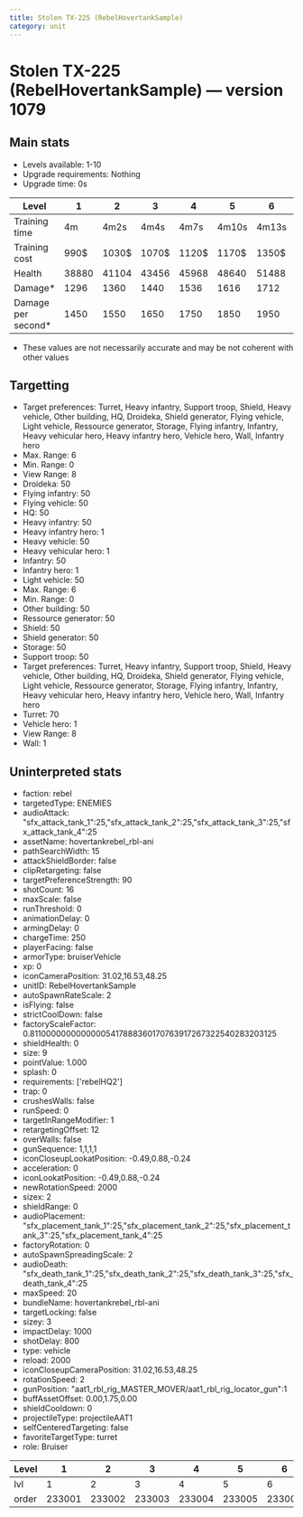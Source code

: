 ```yaml
---
title: Stolen TX-225 (RebelHovertankSample)
category: unit
---
```


# Stolen TX-225 (RebelHovertankSample) — version 1079

## Main stats

  * Levels available: 1-10
  * Upgrade requirements: Nothing
  * Upgrade time: 0s

|Level             |1    |2    |3    |4    |5    |6    |7    |8    |9    |10   |
|------------------|-----|-----|-----|-----|-----|-----|-----|-----|-----|-----|
|Training time     |4m   |4m2s |4m4s |4m7s |4m10s|4m13s|4m16s|4m20s|4m24s|4m30s|
|Training cost     |990$ |1030$|1070$|1120$|1170$|1350$|1530$|1800$|1890$|2070$|
|Health            |38880|41104|43456|45968|48640|51488|54512|57728|61152|64800|
|Damage*           |1296 |1360 |1440 |1536 |1616 |1712 |1824 |1920 |2048 |2176 |
|Damage per second*|1450 |1550 |1650 |1750 |1850 |1950 |2100 |2200 |2350 |2500 |

* These values are not necessarily accurate and may be not coherent with other values

## Targetting

  * Target preferences: Turret, Heavy infantry, Support troop, Shield, Heavy vehicle, Other building, HQ, Droideka, Shield generator, Flying vehicle, Light vehicle, Ressource generator, Storage, Flying infantry, Infantry, Heavy vehicular hero, Heavy infantry hero, Vehicle hero, Wall, Infantry hero
  * Max. Range: 6
  * Min. Range: 0
  * View Range: 8
  * Droideka: 50
  * Flying infantry: 50
  * Flying vehicle: 50
  * HQ: 50
  * Heavy infantry: 50
  * Heavy infantry hero: 1
  * Heavy vehicle: 50
  * Heavy vehicular hero: 1
  * Infantry: 50
  * Infantry hero: 1
  * Light vehicle: 50
  * Max. Range: 6
  * Min. Range: 0
  * Other building: 50
  * Ressource generator: 50
  * Shield: 50
  * Shield generator: 50
  * Storage: 50
  * Support troop: 50
  * Target preferences: Turret, Heavy infantry, Support troop, Shield, Heavy vehicle, Other building, HQ, Droideka, Shield generator, Flying vehicle, Light vehicle, Ressource generator, Storage, Flying infantry, Infantry, Heavy vehicular hero, Heavy infantry hero, Vehicle hero, Wall, Infantry hero
  * Turret: 70
  * Vehicle hero: 1
  * View Range: 8
  * Wall: 1

## Uninterpreted stats

  * faction: rebel
  * targetedType: ENEMIES
  * audioAttack: "sfx_attack_tank_1":25,"sfx_attack_tank_2":25,"sfx_attack_tank_3":25,"sfx_attack_tank_4":25
  * assetName: hovertankrebel_rbl-ani
  * pathSearchWidth: 15
  * attackShieldBorder: false
  * clipRetargeting: false
  * targetPreferenceStrength: 90
  * shotCount: 16
  * maxScale: false
  * runThreshold: 0
  * animationDelay: 0
  * armingDelay: 0
  * chargeTime: 250
  * playerFacing: false
  * armorType: bruiserVehicle
  * xp: 0
  * iconCameraPosition: 31.02,16.53,48.25
  * unitID: RebelHovertankSample
  * autoSpawnRateScale: 2
  * isFlying: false
  * strictCoolDown: false
  * factoryScaleFactor: 0.81100000000000005417888360170763917267322540283203125
  * shieldHealth: 0
  * size: 9
  * pointValue: 1.000
  * splash: 0
  * requirements: ['rebelHQ2']
  * trap: 0
  * crushesWalls: false
  * runSpeed: 0
  * targetInRangeModifier: 1
  * retargetingOffset: 12
  * overWalls: false
  * gunSequence: 1,1,1,1
  * iconCloseupLookatPosition: -0.49,0.88,-0.24
  * acceleration: 0
  * iconLookatPosition: -0.49,0.88,-0.24
  * newRotationSpeed: 2000
  * sizex: 2
  * shieldRange: 0
  * audioPlacement: "sfx_placement_tank_1":25,"sfx_placement_tank_2":25,"sfx_placement_tank_3":25,"sfx_placement_tank_4":25
  * factoryRotation: 0
  * autoSpawnSpreadingScale: 2
  * audioDeath: "sfx_death_tank_1":25,"sfx_death_tank_2":25,"sfx_death_tank_3":25,"sfx_death_tank_4":25
  * maxSpeed: 20
  * bundleName: hovertankrebel_rbl-ani
  * targetLocking: false
  * sizey: 3
  * impactDelay: 1000
  * shotDelay: 800
  * type: vehicle
  * reload: 2000
  * iconCloseupCameraPosition: 31.02,16.53,48.25
  * rotationSpeed: 2
  * gunPosition: "aat1_rbl_rig_MASTER_MOVER/aat1_rbl_rig_locator_gun":1
  * buffAssetOffset: 0.00,1.75,0.00
  * shieldCooldown: 0
  * projectileType: projectileAAT1
  * selfCenteredTargeting: false
  * favoriteTargetType: turret
  * role: Bruiser

|Level|1     |2     |3     |4     |5     |6     |7     |8     |9     |10    |
|-----|------|------|------|------|------|------|------|------|------|------|
|lvl  |1     |2     |3     |4     |5     |6     |7     |8     |9     |10    |
|order|233001|233002|233003|233004|233005|233006|233007|233008|233009|233010|

